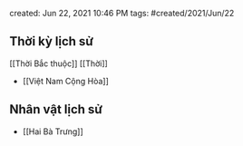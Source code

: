 created: Jun 22, 2021 10:46 PM
tags: #created/2021/Jun/22

## Thời kỳ lịch sử
[[Thời Bắc thuộc]]
[[Thời]]

- [[Việt Nam Cộng Hòa]]


## Nhân vật lịch sử
- [[Hai Bà Trưng]]

